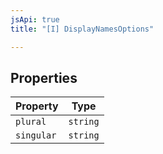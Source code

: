 ```yaml
---
jsApi: true
title: "[I] DisplayNamesOptions"

---
```

## Properties

| Property | Type |
| ------ | ------ |
| `plural` | `string` |
| `singular` | `string` |
